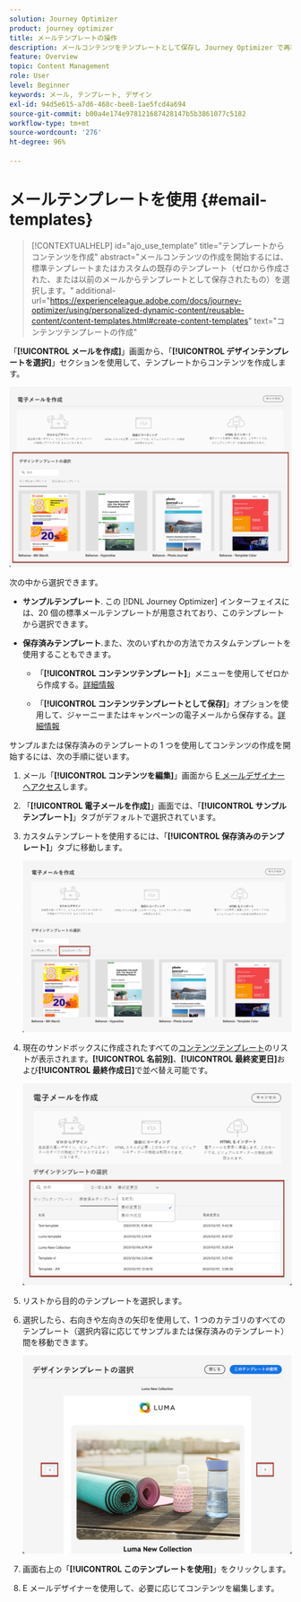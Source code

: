```yaml
---
solution: Journey Optimizer
product: journey optimizer
title: メールテンプレートの操作
description: メールコンテンツをテンプレートとして保存し Journey Optimizer で再利用する方法を説明します
feature: Overview
topic: Content Management
role: User
level: Beginner
keywords: メール, テンプレート, デザイン
exl-id: 94d5e615-a7d6-468c-bee8-1ae5fcd4a694
source-git-commit: b00a4e174e978121687428147b5b3861077c5182
workflow-type: tm+mt
source-wordcount: '276'
ht-degree: 96%

---
```


# メールテンプレートを使用 {#email-templates}

>[!CONTEXTUALHELP]
>id="ajo_use_template"
>title="テンプレートからコンテンツを作成"
>abstract="メールコンテンツの作成を開始するには、標準テンプレートまたはカスタムの既存のテンプレート（ゼロから作成された、または以前のメールからテンプレートとして保存されたもの）を選択します。"
>additional-url="https://experienceleague.adobe.com/docs/journey-optimizer/using/personalized-dynamic-content/reusable-content/content-templates.html#create-content-templates" text="コンテンツテンプレートの作成"

「**[!UICONTROL メールを作成]**」画面から、「**[!UICONTROL デザインテンプレートを選択]**」セクションを使用して、テンプレートからコンテンツを作成します。

![](assets/email_designer-templates.png)

次の中から選択できます。

* **サンプルテンプレート**. この [!DNL Journey Optimizer] インターフェイスには、20 個の標準メールテンプレートが用意されており、このテンプレートから選択できます。

* **保存済みテンプレート**.また、次のいずれかの方法でカスタムテンプレートを使用することもできます。

   * 「**[!UICONTROL コンテンツテンプレート]**」メニューを使用してゼロから作成する。[詳細情報](../content-management/content-templates.md#create-template-from-scratch)

   * 「**[!UICONTROL コンテンツテンプレートとして保存]**」オプションを使用して、ジャーニーまたはキャンペーンの電子メールから保存する。[詳細情報](../content-management/content-templates.md#save-as-template)

サンプルまたは保存済みのテンプレートの 1 つを使用してコンテンツの作成を開始するには、次の手順に従います。

1. メール「**[!UICONTROL コンテンツを編集]**」画面から [E メールデザイナーへアクセス](get-started-email-design.md)します。

1. 「**[!UICONTROL 電子メールを作成]**」画面では、「**[!UICONTROL サンプルテンプレート]**」タブがデフォルトで選択されています。 

1. カスタムテンプレートを使用するには、「**[!UICONTROL 保存済みのテンプレート]**」タブに移動します。

   ![](assets/email_designer-saved-templates-tab.png)

1. 現在のサンドボックスに作成されたすべての[コンテンツテンプレート](../content-management/content-templates.md#create-content-templates)のリストが表示されます。**[!UICONTROL 名前別]**、**[!UICONTROL 最終変更日]**&#x200B;および&#x200B;**[!UICONTROL 最終作成日]**&#x200B;で並べ替え可能です。

   ![](assets/email_designer-saved-templates-filter.png)

1. リストから目的のテンプレートを選択します。

1. 選択したら、右向きや左向きの矢印を使用して、1 つのカテゴリのすべてのテンプレート（選択内容に応じてサンプルまたは保存済みのテンプレート）間を移動できます。

   ![](assets/email_designer-saved-templates-navigate.png)

1. 画面右上の「**[!UICONTROL このテンプレートを使用]**」をクリックします。

1. E メールデザイナーを使用して、必要に応じてコンテンツを編集します。

